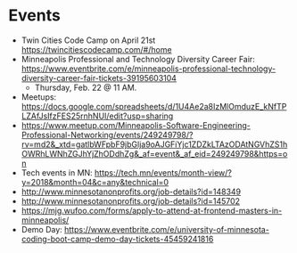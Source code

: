 # Events

* Twin Cities Code Camp on April 21st <https://twincitiescodecamp.com/#/home>
* Minneapolis Professional and Technology Diversity Career Fair: <https://www.eventbrite.com/e/minneapolis-professional-technology-diversity-career-fair-tickets-39195603104>
  * Thursday, Feb. 22 @ 11 AM.
* Meetups: <https://docs.google.com/spreadsheets/d/1U4Ae2a8IzMlOmduzE_kNfTPLZAfJsIfzFES25rnhNUI/edit?usp=sharing>
* <https://www.meetup.com/Minneapolis-Software-Engineering-Professional-Networking/events/249249798/?rv=md2&_xtd=gatlbWFpbF9jbGlja9oAJGFiYjc1ZDZkLTAzODAtNGVhZS1hOWRhLWNhZGJhYjZhODdhZg&_af=event&_af_eid=249249798&https=on>
* Tech events in MN: <https://tech.mn/events/month-view/?y=2018&month=04&c=any&technical=0>
* <http://www.minnesotanonprofits.org/job-details?id=148349>
* <http://www.minnesotanonprofits.org/job-details?id=145702>
* <https://mjg.wufoo.com/forms/apply-to-attend-at-frontend-masters-in-minneapolis/>
* Demo Day: <https://www.eventbrite.com/e/university-of-minnesota-coding-boot-camp-demo-day-tickets-45459241816>